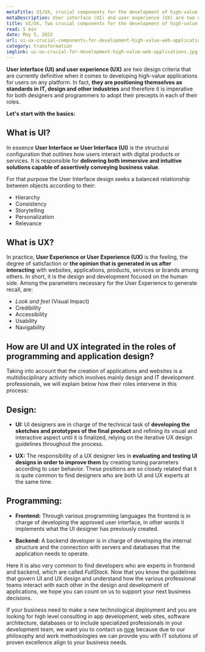 ```yaml
---
metaTitle: UI/UX, crucial components for the development of high-value web applications
metaDescription: User interface (UI) and user experience (UX) are two design criteria that are now defining criteria when it comes to developing high-value applications for users on any platform
title: UI/UX, Two crucial components for the development of high-value applications and websites
read: 5 min
date: May 5, 2022
url: ui-ux-crucial-components-for-development-high-value-web-applications
category: transformation
imglink: ui-ux-crucial-for-development-high-value-web-applications.jpg
---
```


**User interface (UI) and user experience (UX)** are two design criteria that are currently definitive when it comes to developing high-value applications for users on any platform. In fact, **they are positioning themselves as standards in IT, design and other industries** and therefore it is imperative for both designers and programmers to adopt their precepts in each of their roles.
 
**Let's start with the basics:**

 ## What is UI?
 
In essence **User Interface or User Interface (UI)** is the structural configuration that outlines how users interact with digital products or services. It is responsible for **delivering both immersive and intuitive solutions capable of assertively conveying business value**.

For that purpose the User Interface design seeks a balanced relationship between objects according to their:
- Hierarchy
- Consistency
- Storytelling
- Personalization
- Relevance
 
## What is UX?

In practice, **User Experience or User Experience (UX)** is the feeling, the degree of satisfaction or **the opinion that is generated in us after interacting** with websites, applications, products, services or brands among others. In short, it is the design and development focused on the human side.
Among the parameters necessary for the User Experience to generate recall, are:
-  _Look and feel_ (Visual Impact)
-  Credibility
-  Accessibility
-  Usability
-  Navigability
 
## How are UI and UX integrated in the roles of programming and application design?

Taking into account that the creation of applications and websites is a multidisciplinary activity which involves mainly design and IT development professionals, we will explain below how their roles intervene in this process:

 ## Design:
 
-   **UI:** UI designers are in charge of the technical task of **developing the sketches and prototypes of the final product** and refining its visual and interactive aspect until it is finalized, relying on the iterative UX design guidelines throughout the process.
 
-   **UX:** The responsibility of a UX designer lies in **evaluating and testing UI designs in order to improve them** by creating tuning parameters according to user behavior.
These positions are so closely related that it is quite common to find designers who are both UI and UX experts at the same time.

 ## Programming:
 
-   **Frontend:** Through various programming languages the frontend is in charge of developing the approved user interface, in other words it implements what the UI designer has previously created.
  
-   **Backend:** A backend developer is in charge of developing the internal structure and the connection with servers and databases that the application needs to operate.
 
Here it is also very common to find developers who are experts in frontend and backend, which are called _FullStack_.
 Now that you know the guidelines that govern UI and UX design and understand how the various professional teams interact with each other in the design and development of applications, we hope you can count on us to support your next business decisions.

If your business need to make a new technological deployment and you are looking for high level consulting in app development, web sites, software architecture, databases or to include specialized professionals in your development team, we want you to contact us [now](https://www.dreamcodesoft.com/about) because due to our philosophy and work methodologies we can provide you with IT solutions of proven excellence align to your business needs.